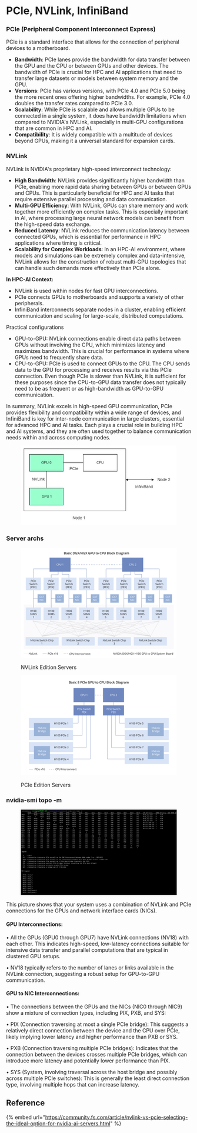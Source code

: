 # PCIe, NVLink, InfiniBand

### PCIe (Peripheral Component Interconnect Express)

PCIe is a standard interface that allows for the connection of peripheral devices to a motherboard.&#x20;

* **Bandwidth**: PCIe lanes provide the bandwidth for data transfer between the GPU and the CPU or between GPUs and other devices. The bandwidth of PCIe is crucial for HPC and AI applications that need to transfer large datasets or models between system memory and the GPU.
* **Versions**: PCIe has various versions, with PCIe 4.0 and PCIe 5.0 being the more recent ones offering higher bandwidths. For example, PCIe 4.0 doubles the transfer rates compared to PCIe 3.0.
* **Scalability**: While PCIe is scalable and allows multiple GPUs to be connected in a single system, it does have bandwidth limitations when compared to NVIDIA's NVLink, especially in multi-GPU configurations that are common in HPC and AI.
* **Compatibility**: It is widely compatible with a multitude of devices beyond GPUs, making it a universal standard for expansion cards.

### NVLink

NVLink is NVIDIA's proprietary high-speed interconnect technology:

* **High Bandwidth**: NVLink provides significantly higher bandwidth than PCIe, enabling more rapid data sharing between GPUs or between GPUs and CPUs. This is particularly beneficial for HPC and AI tasks that require extensive parallel processing and data communication.
* **Multi-GPU Efficiency**: With NVLink, GPUs can share memory and work together more efficiently on complex tasks. This is especially important in AI, where processing large neural network models can benefit from the high-speed data exchange.
* **Reduced Latency**: NVLink reduces the communication latency between connected GPUs, which is essential for performance in HPC applications where timing is critical.
* **Scalability for Complex Workloads**: In an HPC-AI environment, where models and simulations can be extremely complex and data-intensive, NVLink allows for the construction of robust multi-GPU topologies that can handle such demands more effectively than PCIe alone.

**In HPC-AI Context:**

* NVLink is used within nodes for fast GPU interconnections.
* PCIe connects GPUs to motherboards and supports a variety of other peripherals.
* InfiniBand interconnects separate nodes in a cluster, enabling efficient communication and scaling for large-scale, distributed computations.

Practical configurations

* GPU-to-GPU: NVLink connections enable direct data paths between GPUs without involving the CPU, which minimizes latency and maximizes bandwidth. This is crucial for performance in systems where GPUs need to frequently share data.
* CPU-to-GPU: PCIe is used to connect GPUs to the CPU. The CPU sends data to the GPU for processing and receives results via this PCIe connection. Even though PCIe is slower than NVLink, it is sufficient for these purposes since the CPU-to-GPU data transfer does not typically need to be as frequent or as high-bandwidth as GPU-to-GPU communication.

In summary, NVLink excels in high-speed GPU communication, PCIe provides flexibility and compatibility within a wide range of devices, and InfiniBand is key for inter-node communication in large clusters, essential for advanced HPC and AI tasks. Each plays a crucial role in building HPC and AI systems, and they are often used together to balance communication needs within and across computing nodes.

<figure><img src="../.gitbook/assets/conn.jpg" alt=""><figcaption></figcaption></figure>

### Server archs

<figure><img src="../.gitbook/assets/image (3) (1) (1) (1) (1).png" alt=""><figcaption><p>NVLink Edition Servers</p></figcaption></figure>

<figure><img src="../.gitbook/assets/image (1) (1) (1) (1) (1) (1) (1).png" alt=""><figcaption><p>PCIe Edition Servers</p></figcaption></figure>

### nvidia-smi topo -m

<figure><img src="../.gitbook/assets/image (2) (1) (1) (1) (1) (1).png" alt=""><figcaption></figcaption></figure>

This picture shows that your system uses a combination of NVLink and PCIe connections for the GPUs and network interface cards (NICs).

#### GPU Interconnections:

• All the GPUs (GPU0 through GPU7) have NVLink connections (NV18) with each other. This indicates high-speed, low-latency connections suitable for intensive data transfer and parallel computations that are typical in clustered GPU setups.

• NV18 typically refers to the number of lanes or links available in the NVLink connection, suggesting a robust setup for GPU-to-GPU communication.

#### GPU to NIC Interconnections:

• The connections between the GPUs and the NICs (NIC0 through NIC9) show a mixture of connection types, including PIX, PXB, and SYS:

• PIX (Connection traversing at most a single PCIe bridge): This suggests a relatively direct connection between the device and the CPU over PCIe, likely implying lower latency and higher performance than PXB or SYS.

• PXB (Connection traversing multiple PCIe bridges): Indicates that the connection between the devices crosses multiple PCIe bridges, which can introduce more latency and potentially lower performance than PIX.

• SYS (System, involving traversal across the host bridge and possibly across multiple PCIe switches): This is generally the least direct connection type, involving multiple hops that can increase latency.

## Reference

{% embed url="https://community.fs.com/article/nvlink-vs-pcie-selecting-the-ideal-option-for-nvidia-ai-servers.html" %}
